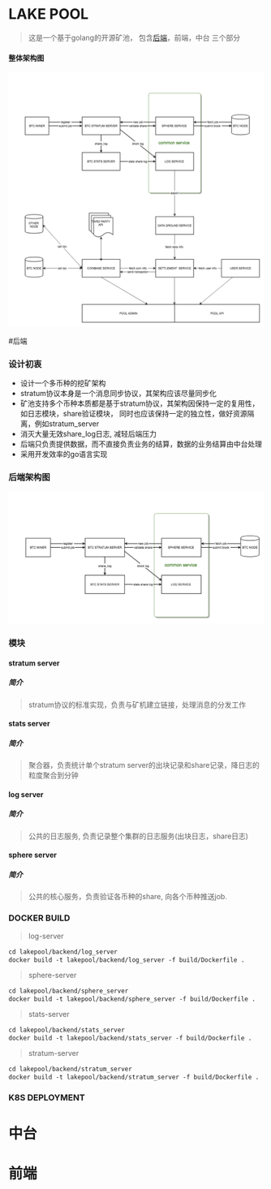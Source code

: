 # LAKE POOL
> 这是一个基于golang的开源矿池， 包含[后端](#后端)，前端，中台 三个部分
#### 整体架构图
![architecture](docs/images/lakepool-arch.png)

#后端

### 设计初衷
- 设计一个多币种的挖矿架构
- stratum协议本身是一个消息同步协议，其架构应该尽量同步化
- 矿池支持多个币种本质都是基于stratum协议，其架构因保持一定的复用性，如日志模块，share验证模块， 同时也应该保持一定的独立性，做好资源隔离，例如stratum_server
- 消灭大量无效share_log日志, 减轻后端压力
- 后端只负责提供数据，而不直接负责业务的结算，数据的业务结算由中台处理
- 采用开发效率的go语言实现

### 后端架构图
![backend architecture](docs/images/lakepool-backend-arch.png)

### 模块
#### stratum server
##### 简介
> stratum协议的标准实现，负责与矿机建立链接，处理消息的分发工作

#### stats server 
##### 简介
> 聚合器，负责统计单个stratum server的出块记录和share记录，降日志的粒度聚合到分钟
 
#### log server
##### 简介
> 公共的日志服务, 负责记录整个集群的日志服务(出块日志，share日志)

#### sphere server
##### 简介
> 公共的核心服务，负责验证各币种的share, 向各个币种推送job.

### DOCKER BUILD
> log-server 
```
cd lakepool/backend/log_server
docker build -t lakepool/backend/log_server -f build/Dockerfile .
```
> sphere-server 
```
cd lakepool/backend/sphere_server
docker build -t lakepool/backend/sphere_server -f build/Dockerfile .
```
> stats-server 
```
cd lakepool/backend/stats_server
docker build -t lakepool/backend/stats_server -f build/Dockerfile .
```
> stratum-server
```
cd lakepool/backend/stratum_server
docker build -t lakepool/backend/stratum_server -f build/Dockerfile .
```
### K8S DEPLOYMENT

# 中台


# 前端

